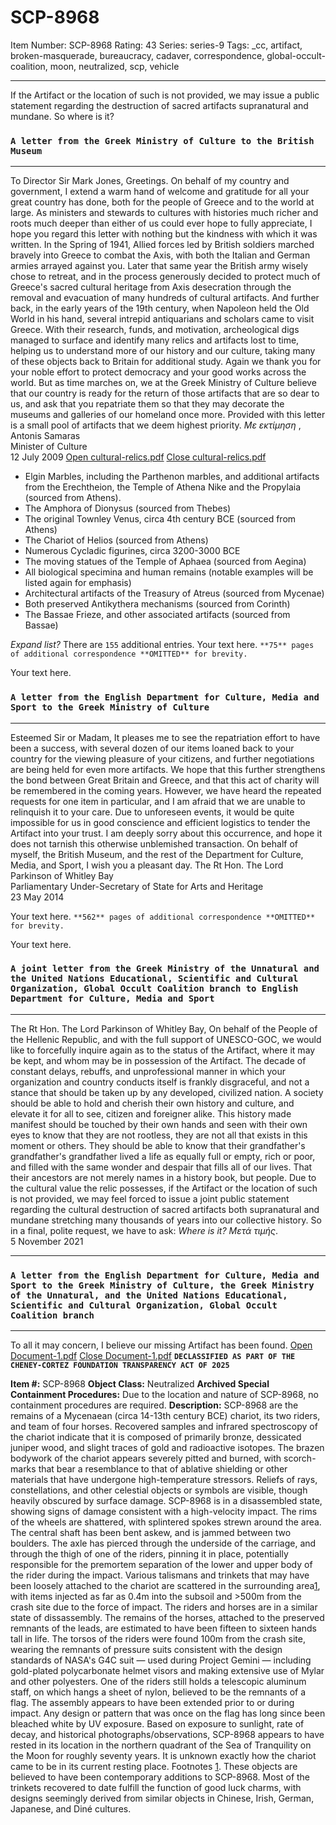 # SCP-8968
Item Number: SCP-8968
Rating: 43
Series: series-9
Tags: _cc, artifact, broken-masquerade, bureaucracy, cadaver, correspondence, global-occult-coalition, moon, neutralized, scp, vehicle

---

If the Artifact or the location of such is not provided, we may issue a public statement regarding the destruction of sacred artifacts supranatural and mundane. So where is it?
### `A letter from the Greek Ministry of Culture to the British Museum`
* * *
To Director Sir Mark Jones,
Greetings. On behalf of my country and government, I extend a warm hand of welcome and gratitude for all your great country has done, both for the people of Greece and to the world at large. As ministers and stewards to cultures with histories much richer and roots much deeper than either of us could ever hope to fully appreciate, I hope you regard this letter with nothing but the kindness with which it was written.
In the Spring of 1941, Allied forces led by British soldiers marched bravely into Greece to combat the Axis, with both the Italian and German armies arrayed against you. Later that same year the British army wisely chose to retreat, and in the process generously decided to protect much of Greece's sacred cultural heritage from Axis desecration through the removal and evacuation of many hundreds of cultural artifacts.
And further back, in the early years of the 19th century, when Napoleon held the Old World in his hand, several intrepid antiquarians and scholars came to visit Greece. With their research, funds, and motivation, archeological digs managed to surface and identify many relics and artifacts lost to time, helping us to understand more of our history and our culture, taking many of these objects back to Britain for additional study.
Again we thank you for your noble effort to protect democracy and your good works across the world. But as time marches on, we at the Greek Ministry of Culture believe that our country is ready for the return of those artifacts that are so dear to us, and ask that you repatriate them so that they may decorate the museums and galleries of our homeland once more. Provided with this letter is a small pool of artifacts that we deem highest priority.
_Με εκτίμηση_ ,
Antonis Samaras  
Minister of Culture  
12 July 2009
[Open cultural-relics.pdf](javascript:;)
[Close cultural-relics.pdf](javascript:;)
  * Elgin Marbles, including the Parthenon marbles, and additional artifacts from the Erechtheion, the Temple of Athena Nike and the Propylaia (sourced from Athens).
  * The Amphora of Dionysus (sourced from Thebes)
  * The original Townley Venus, circa 4th century BCE (sourced from Athens)
  * The Chariot of Helios (sourced from Athens)
  * Numerous Cycladic figurines, circa 3200-3000 BCE
  * The moving statues of the Temple of Aphaea (sourced from Aegina)
  * All biological specimina and human remains (notable examples will be listed again for emphasis)
  * Architectural artifacts of the Treasury of Atreus (sourced from Mycenae)
  * Both preserved Antikythera mechanisms (sourced from Corinth)
  * The Bassae Frieze, and other associated artifacts (sourced from Bassae)

_Expand list?_ There are `155` additional entries.
Your text here.
`**75** pages of additional correspondence **OMITTED** for brevity.`
  
Your text here.
### `A letter from the English Department for Culture, Media and Sport to the Greek Ministry of Culture`
* * *
Esteemed Sir or Madam,
It pleases me to see the repatriation effort to have been a success, with several dozen of our items loaned back to your country for the viewing pleasure of your citizens, and further negotiations are being held for even more artifacts. We hope that this further strengthens the bond between Great Britain and Greece, and that this act of charity will be remembered in the coming years.
However, we have heard the repeated requests for one item in particular, and I am afraid that we are unable to relinquish it to your care. Due to unforeseen events, it would be quite impossible for us in good conscience and efficient logistics to tender the Artifact into your trust. I am deeply sorry about this occurrence, and hope it does not tarnish this otherwise unblemished transaction.
On behalf of myself, the British Museum, and the rest of the Department for Culture, Media, and Sport, I wish you a pleasant day.
The Rt Hon. The Lord Parkinson of Whitley Bay  
Parliamentary Under-Secretary of State for Arts and Heritage  
23 May 2014
  
Your text here.
`**562** pages of additional correspondence **OMITTED** for brevity.`
  
Your text here.
### `A joint letter from the Greek Ministry of the Unnatural and the United Nations Educational, Scientific and Cultural Organization, Global Occult Coalition branch to English Department for Culture, Media and Sport`
* * *
The Rt Hon. The Lord Parkinson of Whitley Bay,
On behalf of the People of the Hellenic Republic, and with the full support of UNESCO-GOC, we would like to forcefully inquire again as to the status of the Artifact, where it may be kept, and whom may be in possession of the Artifact.
The decade of constant delays, rebuffs, and unprofessional manner in which your organization and country conducts itself is frankly disgraceful, and not a stance that should be taken up by any developed, civilized nation.
A society should be able to hold and cherish their own history and culture, and elevate it for all to see, citizen and foreigner alike. This history made manifest should be touched by their own hands and seen with their own eyes to know that they are not rootless, they are not all that exists in this moment or others.
They should be able to know that their grandfather's grandfather's grandfather lived a life as equally full or empty, rich or poor, and filled with the same wonder and despair that fills all of our lives. That their ancestors are not merely names in a history book, but people.
Due to the cultural value the relic possesses, if the Artifact or the location of such is not provided, we may feel forced to issue a joint public statement regarding the cultural destruction of sacred artifacts both supranatural and mundane stretching many thousands of years into our collective history.
So in a final, polite request, we have to ask:
_Where is it?_
_Mετά τιμής_.  
5 November 2021
* * *
### `A letter from the English Department for Culture, Media and Sport to the Greek Ministry of Culture, the Greek Ministry of the Unnatural, and the United Nations Educational, Scientific and Cultural Organization, Global Occult Coalition branch`
* * *
To all it may concern,
I believe our missing Artifact has been found.
[Open Document-1.pdf](javascript:;)
[Close Document-1.pdf](javascript:;)
**`DECLASSIFIED AS PART OF THE CHENEY-CORTEZ FOUNDATION TRANSPARENCY ACT OF 2025`**
  
**Item #:** SCP-8968 
**Object Class:** Neutralized
**Archived Special Containment Procedures:** Due to the location and nature of SCP-8968, no containment procedures are required.
**Description:** SCP-8968 are the remains of a Mycenaean (circa 14-13th century BCE) chariot, its two riders, and team of four horses. Recovered samples and infrared spectroscopy of the chariot indicate that it is composed of primarily bronze, dessicated juniper wood, and slight traces of gold and radioactive isotopes.
The brazen bodywork of the chariot appears severely pitted and burned, with scorch-marks that bear a resemblance to that of ablative shielding or other materials that have undergone high-temperature stressors. Reliefs of rays, constellations, and other celestial objects or symbols are visible, though heavily obscured by surface damage.
SCP-8968 is in a disassembled state, showing signs of damage consistent with a high-velocity impact. The rims of the wheels are shattered, with splintered spokes strewn around the area. The central shaft has been bent askew, and is jammed between two boulders. The axle has pierced through the underside of the carriage, and through the thigh of one of the riders, pinning it in place, potentially responsible for the premortem separation of the lower and upper body of the rider during the impact. Various talismans and trinkets that may have been loosely attached to the chariot are scattered in the surrounding area[1](javascript:;), with items injected as far as 0.4m into the subsoil and >500m from the crash site due to the force of impact.
The riders and horses are in a similar state of dissassembly. The remains of the horses, attached to the preserved remnants of the leads, are estimated to have been fifteen to sixteen hands tall in life. The torsos of the riders were found 100m from the crash site, wearing the remnants of pressure suits consistent with the design standards of NASA's G4C suit — used during Project Gemini — including gold-plated polycarbonate helmet visors and making extensive use of Mylar and other polyesters. One of the riders still holds a telescopic aluminum staff, on which hangs a sheet of nylon, believed to be the remnants of a flag. The assembly appears to have been extended prior to or during impact. Any design or pattern that was once on the flag has long since been bleached white by UV exposure.
Based on exposure to sunlight, rate of decay, and historical photographs/observations, SCP-8968 appears to have rested in its location in the northern quadrant of the Sea of Tranquility on the Moon for roughly seventy years. It is unknown exactly how the chariot came to be in its current resting place.
Footnotes
[1](javascript:;). These objects are believed to have been contemporary additions to SCP-8968. Most of the trinkets recovered to date fulfill the function of good luck charms, with designs seemingly derived from similar objects in Chinese, Irish, German, Japanese, and Diné cultures.